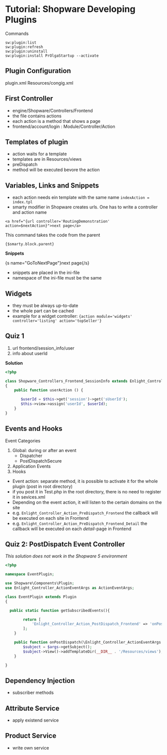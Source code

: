 # Tutorial: Shopware Developing Plugins

Commands
```
sw:plugin:list
sw:plugin:refresh
sw:plugin:uninstall
sw:plugin:install PrOlgaStartup --activate
```

## Plugin Configuration

plugin.xml
Resources/congig.xml

## First Controller

- engine/Shopware/Controllers/Frontend
- the file contains actions
- each action is a method that shows a page
- frontend/account/login : Module/Controller/Action

## Templates of plugin
- action waits for a template
- templates are in Resources/views
- preDispatch
- method will be executed bevore the action

## Variables, Links and Snippets

- each action needs ein template with the same name
`indexAction = index.tpl`
- smarty modifier in Shopware creates urls. One has to write a controller and action name

```
<a href="{url controller='RoutingDemonstration' action=$nextAction}">next page</a>
```

This command takes the code from the parent
```
{$smarty.block.parent}
```


__Snippets__

{s name="GoToNextPage"}next page{/s}

- snippets are placed in the ini-file
- namespace of the ini-file must be the same

## Widgets
- they must be always up-to-date
- the whole part can be cached
- example for a widget controller: `{action module='widgets' controller='listing' action='topSeller'}`


## Quiz 1

1. url frontend/session_info/user
2. info about userId

__Solution__

```php
<?php

class Shopware_Controllers_Frontend_SessionInfo extends Enlight_Controller_Action
{
    public function userAction () {

       $userId = $this->get('session')->get('sUserId');
       $this->view->assign('userId', $userId);
    }
}
```


## Events and Hooks

Event Categories

1. Global: during or after an event
    - Dispatcher
    - PostDispatchSecure
2. Application Events
3. Hooks

- Event action: separate method, it is possible to activate it for the whole plugin (post in root directory)
- if you post it in Test.php in the root directory, there is no need to register it in sevices.xml
- Depending on the event action, it will listen to the certain domains on the site
- e.g. `Enlight_Controller_Action_PreDispatch_Frontend` the callback will be executed on each site in Frontend
- e.g. `Enlight_Controller_Action_PreDispatch_Frontend_Detail` the callback will be executed on each _detail_-page in Frontend

## Quiz 2: PostDispatch Event Controller
_This solution does not work in the Shopware 5 environment_
```php
<?php

namespace EventPlugin;

use Shopware\Components\Plugin;
use Enlight_Controller_ActionEventArgs as ActionEventArgs;

class EventPlugin extends Plugin
{

  public static function getSubscribedEvents(){

        return [
            'Enlight_Controller_Action_PostDispatch_Frontend' => 'onPostDispatch'
        ];
    }

    public function onPostDispatch(\Enlight_Controller_ActionEventArgs $args){
        $subject = $args->getSubject();
        $subject->View()->addTemplateDir(__DIR__ . '/Resources/views');
    }

}
```

## Dependency Injection

- subscriber methods

## Attribute Service
- apply existend service

## Product Service
- write own service